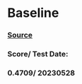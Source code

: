 # Baseline
### [Source](https://developer.huaweicloud.com/develop/aigallery/notebook/detail?id=3bfc1cbe-04ff-4afe-8466-94f348090666)

### Score/ Test Date: 

### 0.4709/ 20230528
